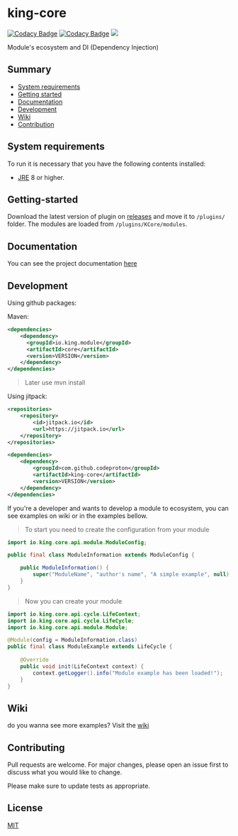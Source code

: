 # king-core
[![Codacy Badge](https://api.codacy.com/project/badge/Grade/f989d1c53bdd45de857ee7f79315aa3d)](https://app.codacy.com/gh/codeproton/king-core?utm_source=github.com&utm_medium=referral&utm_content=codeproton/king-core&utm_campaign=Badge_Grade_Settings)
[![Codacy Badge](https://app.codacy.com/project/badge/Grade/927a0d0c8d7a46cba00750343b46da7e)](https://www.codacy.com/gh/codeproton/king-core?utm_source=github.com&amp;utm_medium=referral&amp;utm_content=codeproton/king-core&amp;utm_campaign=Badge_Grade)
[![](https://jitpack.io/v/codeproton/king-core.svg)](https://jitpack.io/#codeproton/king-core)

Module's ecosystem and DI (Dependency Injection) 

## Summary
* [System requirements](#system-requirements)
* [Getting started](#getting-started)
* [Documentation](#documentation)
* [Development](#development)
* [Wiki](#wiki)
* [Contribution](#contributing)

## System requirements
To run it is necessary that you have the following contents installed:
  * [JRE](https://www.java.com/pt_BR/download/) 8 or higher.

## Getting-started
Download the latest version of plugin on [releases](https://github.com/codeproton/king-core/releases/latest) and move it to `/plugins/` folder.
The modules are loaded from `/plugins/KCore/modules`.

## Documentation
You can see the project documentation [here](https://codeproton.github.io/king-core)

## Development
Using github packages: 

Maven:
```xml
<dependencies>
    <dependency>
      <groupId>io.king.module</groupId>
      <artifactId>core</artifactId>
      <version>VERSION</version>
    </dependency>
</dependencies>
```
> Later use mvn install

Using jitpack: 
```xml
<repositories>
    <repository>
        <id>jitpack.io</id>
	    <url>https://jitpack.io</url>
	</repository>
</repositories>

<dependencies>
    <dependency>
        <groupId>com.github.codeproton</groupId>
        <artifactId>king-core</artifactId>
        <version>VERSION</version>
    </dependency>
</dependencies>
```

If you're a developer and wants to develop a module to ecosystem, you can see examples on wiki or in the examples bellow.

> To start you need to create the configuration from your module
```java
import io.king.core.api.module.ModuleConfig;

public final class ModuleInformation extends ModuleConfig {

    public ModuleInformation() {
        super("ModuleName", "author's name", "A simple example", null);
    }
}
```

> Now you can create your module
```java
import io.king.core.api.cycle.LifeContext;
import io.king.core.api.cycle.LifeCycle;
import io.king.core.api.module.Module;

@Module(config = ModuleInformation.class)
public final class ModuleExample extends LifeCycle {
    
    @Override
    public void init(LifeContext context) {
        context.getLogger().info("Module example has been loaded!");
    }
}
```

## Wiki
do you wanna see more examples? Visit the [wiki](https://github.com/codeproton/king-core/wiki)

## Contributing
Pull requests are welcome. For major changes, please open an issue first to discuss what you would like to change.

Please make sure to update tests as appropriate.

## License
[MIT](https://choosealicense.com/licenses/mit/)